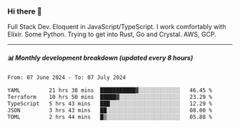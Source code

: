 ### Hi there 👋

Full Stack Dev. Eloquent in JavaScript/TypeScript. I work comfortably with Elixir. Some Python. Trying to get into Rust, Go and Crystal. AWS, GCP.

***

##### 📊 Monthly development breakdown (updated every 8 hours)

<!--START_SECTION:waka-->

```txt
From: 07 June 2024 - To: 07 July 2024

YAML         21 hrs 38 mins  ███████████▓░░░░░░░░░░░░░   46.45 %
Terraform    10 hrs 50 mins  █████▓░░░░░░░░░░░░░░░░░░░   23.29 %
TypeScript   5 hrs 43 mins   ███░░░░░░░░░░░░░░░░░░░░░░   12.29 %
JSON         3 hrs 43 mins   ██░░░░░░░░░░░░░░░░░░░░░░░   08.00 %
TOML         2 hrs 44 mins   █▒░░░░░░░░░░░░░░░░░░░░░░░   05.88 %
```

<!--END_SECTION:waka-->
